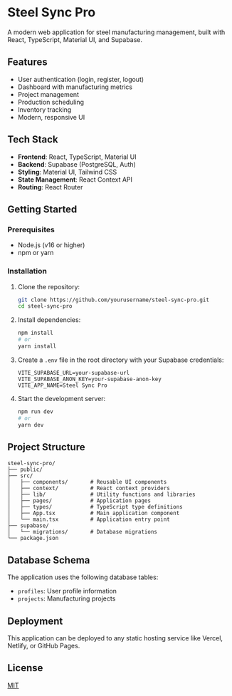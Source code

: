 # Steel Sync Pro

A modern web application for steel manufacturing management, built with React, TypeScript, Material UI, and Supabase.

## Features

- User authentication (login, register, logout)
- Dashboard with manufacturing metrics
- Project management
- Production scheduling
- Inventory tracking
- Modern, responsive UI

## Tech Stack

- **Frontend**: React, TypeScript, Material UI
- **Backend**: Supabase (PostgreSQL, Auth)
- **Styling**: Material UI, Tailwind CSS
- **State Management**: React Context API
- **Routing**: React Router

## Getting Started

### Prerequisites

- Node.js (v16 or higher)
- npm or yarn

### Installation

1. Clone the repository:
   ```bash
   git clone https://github.com/yourusername/steel-sync-pro.git
   cd steel-sync-pro
   ```

2. Install dependencies:
   ```bash
   npm install
   # or
   yarn install
   ```

3. Create a `.env` file in the root directory with your Supabase credentials:
   ```
   VITE_SUPABASE_URL=your-supabase-url
   VITE_SUPABASE_ANON_KEY=your-supabase-anon-key
   VITE_APP_NAME=Steel Sync Pro
   ```

4. Start the development server:
   ```bash
   npm run dev
   # or
   yarn dev
   ```

## Project Structure

```
steel-sync-pro/
├── public/
├── src/
│   ├── components/       # Reusable UI components
│   ├── context/          # React context providers
│   ├── lib/              # Utility functions and libraries
│   ├── pages/            # Application pages
│   ├── types/            # TypeScript type definitions
│   ├── App.tsx           # Main application component
│   └── main.tsx          # Application entry point
├── supabase/
│   └── migrations/       # Database migrations
└── package.json
```

## Database Schema

The application uses the following database tables:

- `profiles`: User profile information
- `projects`: Manufacturing projects

## Deployment

This application can be deployed to any static hosting service like Vercel, Netlify, or GitHub Pages.

## License

[MIT](LICENSE)